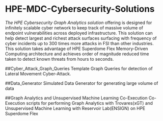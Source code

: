 # HPE-MDC-Cybersecurity-Solutions
*The HPE Cybersecurity Graph Analytics solution* offering is designed for infinitely scalable cyber network to keep track of massive volume of endpoint vulnerabilities across deployed infrastructure. This solution can help detect largest and richest attack surfaces surfacing with frequency of cyber incidents up to 300 times more attacks in FSI than other industries. This solution takes advantage of HPE Superdome Flex Memory-Driven Computing architecture and achieves order of magnitude reduced time taken to detect known threats from hours to seconds. 

##Cyber_Attack_Graph_Queries
Template Graph Queries for detection of Lateral Movement Cyber-Attack.
 
##Data_Generator
Simulated Data Generator for generating large volume of data

##Graph Analytics and Unsupervised Machine Learning Co-Execution
Co-Execution scripts for performing Graph Analytics with Trovares(xGT) and Unsupervised Machine Learning with Reservoir Lab(ENSIGN) on HPE Superdome Flex
